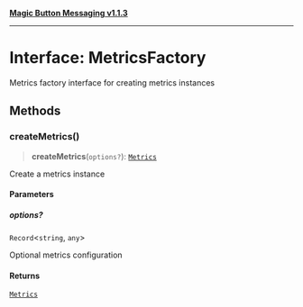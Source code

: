 [**Magic Button Messaging v1.1.3**](../README.md)

***

# Interface: MetricsFactory

Metrics factory interface for creating metrics instances

## Methods

### createMetrics()

> **createMetrics**(`options?`): [`Metrics`](Metrics.md)

Create a metrics instance

#### Parameters

##### options?

`Record`\<`string`, `any`\>

Optional metrics configuration

#### Returns

[`Metrics`](Metrics.md)
